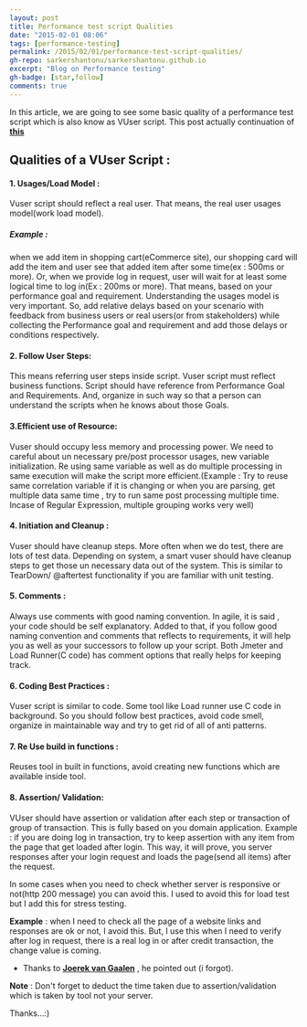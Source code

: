 ```yaml
---
layout: post
title: Performance test script Qualities
date: "2015-02-01 08:06"
tags: [performance-testing]
permalink: /2015/02/01/performance-test-script-qualities/
gh-repo: sarkershantonu/sarkershantonu.github.io
excerpt: "Blog on Performance testing"
gh-badge: [star,follow]
comments: true
---
```

In this article, we are going to see some basic quality of a performance test script which is also know as VUser script. This post actually continuation of [**this**](https://sarkershantonu.github.io/2015/01/31/vuser-performance-test-script/)

## Qualities of a VUser Script :

#### 1. Usages/Load Model :  
Vuser script should reflect a real user. That means, the real user usages model(work load model).

##### Example : 
when we add item in shopping cart(eCommerce site), our shopping card will add the item and user see that added item after some time(ex : 500ms or more). Or, when we provide log in request, user will wait for at least some logical time to log in(Ex : 200ms or more). That means, based on your performance goal and requirement. Understanding the usages model is very important. So, add relative delays based on your scenario with feedback from business users or real users(or from stakeholders) while collecting the Performance goal and requirement and add those delays or conditions respectively.

#### 2. Follow User Steps: 
This means referring user steps inside script. Vuser script must reflect business functions. Script should have reference from Performance Goal and Requirements. And, organize in such way so that a person can understand the scripts when he knows about those Goals.

#### 3.Efficient use of Resource:  
Vuser should occupy less memory and processing power. We need to careful about un necessary pre/post processor usages, new variable initialization. Re using same variable as well as do multiple processing in same execution will make the script more efficient.(Example : Try to reuse same correlation variable if it is changing or when you are parsing, get multiple data same time , try to run same post processing multiple time. Incase of Regular Expression, multiple grouping works very well)

#### 4. Initiation and Cleanup : 
Vuser should have cleanup steps. More often when we do test, there are lots of test data. Depending on system, a smart vuser should have cleanup steps to get those un necessary data out of the system. This is similar to TearDown/ @aftertest functionality if you are familiar with unit testing.

#### 5. Comments : 
Always use comments with good naming convention. In agile, it is said , your code should be self explanatory. Added to that, if you follow good naming convention and comments that reflects to requirements, it will help you as well as your successors to follow up your script. Both Jmeter and Load Runner(C code) has comment options that really helps for keeping track.

#### 6. Coding Best Practices : 
Vuser script is similar to code. Some tool like Load runner use C code in background. So you should follow best practices, avoid code smell, organize in maintainable way and try to get rid of all of anti patterns.

#### 7. Re Use build in functions : 
Reuses tool in built in functions, avoid creating new functions which are available inside tool.

#### 8. Assertion/ Validation: 
VUser should have assertion or validation after each step or transaction of group of transaction. This is fully based on you domain application. Example : if you are doing log in transaction, try to keep assertion with any item from the page that get loaded after login. This way, it will prove, you server responses after your login request and loads the page(send all items) after the request.

In some cases when you need to check whether server is responsive or not(http 200 message) you can avoid this. I used to avoid this for load test but I add this for stress testing. 

**Example** : when I need to check all the page of a website links and responses are ok or not, I avoid this. But, I use this when I need to verify after log in request, there is a real log in or after credit transaction, the change value is coming. 

- Thanks to [**Joerek van Gaalen**](https://www.facebook.com/joerek.vangaalen?fref=ufi) , he pointed out (i forgot). 

**Note** : Don't forget to deduct the time taken due to assertion/validation which is taken by tool not your server.

Thanks…:)